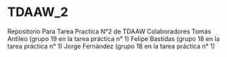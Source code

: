 # TDAAW_2
Repositorio Para Tarea Practica N°2 de TDAAW
Colaboradores
Tomás Antileo (grupo 19 en la tarea práctica n° 1)
Felipe Bastidas (grupo 18 en la tarea práctica n° 1)
Jorge Fernández (grupo 18 en la tarea práctica n° 1)
